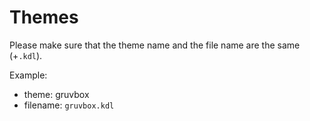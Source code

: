 # Themes
Please make sure that the theme name and the file name are the same (+`.kdl`).

Example:

- theme: gruvbox
- filename: `gruvbox.kdl`
